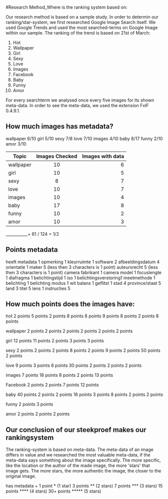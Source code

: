 #Research Method_Where is the ranking system based on:

Our research method is based on a sample study. In order to determin our ranking/star-system, we first researched Google Image Search itself. We used Google Trends and used the most searched-terms on Google Image within our sample. The ranking of the trend is based on 21st of March:

1.	Hot
2.	Wallpaper
3.	Girl
4.	Sexy
5.	Love
6.	Images
7.	Facebook
8.	Baby
9.	Funny
10.	Amor

For every searchterm we analysed once every five images for its shown meta-data. In order to see the meta-data, we used the extension FxIF 0.4.9.1.

## How much images has metadata?

wallpaper 6/10
girl 5/10
sexy 7/8
love 7/10
images 4/10
baby 8/17
funny 2/10
amor 3/10

|Topic     |Images Checked |Images with data |
|----------|:-------------:|----------------:|
| wallpaper|  10 | 6 |
| girl |    10   |   5 |
| sexy | 8 |    7 |
| love | 10 | 7
| images | 10 | 4 |
| baby | 17 | 8 |
| funny | 10 | 2 |
| amor | 10 | 3 |

___________+
61 / 124 = 	1/2

## Points metadata
heeft metadata	     1
opmerking		         1
kleurruimte		       1
software		         2
afbeeldingsdatum	   4
orientatie		       1
maker			           5 (less then 3 characters is 1 point)
auteursrecht		     5 (less then 3 characters is 1 point)
camera fabrikant	   1
camera model		     1
focuslengte		       1
diafragma		         1
belichtingstijd		   1
iso			             1
belichtingsverstoring1
meetmethode		       1
belichting		       1
belichting modus	   1
wit balans		       1
geflitst			       1
stad			           4
province/staat		   5
land			           3
titel			           5
lens			           1
instructies		       5

## How much points does the images have:
hot
2 points
5 points
2 points
8 points
8 points
9 points
8 points
2 points
8 points

wallpaper
2 points
2 points
2 points
2 points
2 points
2 points

girl
12 points
11 points
2 points
3 points
3 points

sexy
2 points
2 points
2 points
8 points
2 points
9 points
2 points
50 points
2 points

love
9 points
3 points
8 points
30 points
2 points
2 points
2 points

images
7 points
18 points
8 points
2 points
13 points

Facebook
2 points
2 points
7 points
12 points

baby
40 points
2 points
2 points
16 points
3 points
8 points
2 points
2 points

funny
2 points
3 points

amor
2 points
2 points
2 points

## Our conclusion of our steekproef makes our rankingsystem
The ranking-system is based on meta-data. The meta-data of an image differs in value and we researched the most valuable meta-data, if the meta-data says something about the image specifically. The more specific, like the location or the author of the made image, the more 'stars' that image gets. The more stars, the more authentic the image, the closer to the original image.

has metadata + 1 point 	*	(1 star)
3 points			**	(2 stars)
7 points 			***	(3 stars)
15 points			****	(4 stars)
30+ points			*****	(5 stars)
